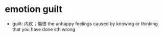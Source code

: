 # emotion guilt

- guilt: 内疚；悔恨 the unhappy feelings caused by knowing or thinking that you have done sth wrong

